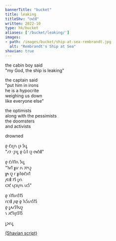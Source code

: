 ```yaml
---
bannerTitle: "bucket" 
title: leaking
titleShv: "𐑤𐑰𐑒𐑦𐑙"
written: 2022-10
type: hk/bucket
aliases: ['/bucket/leaking/']
images:
- path: /images/bucket/ship-at-sea-rembrandt.jpg
  alt: "Rembrandt's Ship at Sea"
shavian: true
---
```


<div class="latin">

the cabin boy said  
"my God, the ship is leaking"  

the captain said  
"put him in irons  
he is a hypocrite  
weighing us down  
like everyone else"  

the optimists  
along with the pessimists  
the doomsters  
and activists  

drowned  

</div>

<div class="shavian">

𐑞 𐑒𐑨𐑚𐑦𐑯 𐑚𐑶 𐑕𐑧𐑛  
"𐑥𐑲 ·𐑜𐑪𐑛 𐑞 𐑖𐑦𐑐 𐑦𐑟 𐑤𐑰𐑒𐑦𐑙"

𐑞 𐑒𐑨𐑐𐑑𐑦𐑯 𐑕𐑧𐑛  
"𐑐𐑫𐑑 𐑣𐑦𐑥 𐑦𐑯 𐑲𐑳𐑯𐑟  
𐑣𐑰 𐑦𐑟 𐑩 𐑣𐑦𐑐𐑴𐑒𐑮𐑦𐑑  
𐑢𐑱𐑦𐑙 𐑳𐑕 𐑛𐑬𐑯  
𐑤𐑲𐑒 𐑧𐑝𐑮𐑦𐑢𐑪𐑯 𐑧𐑤𐑕"

𐑞 𐑪𐑐𐑑𐑦𐑥𐑦𐑕𐑑𐑕  
𐑩𐑤𐑪𐑙 𐑢𐑦𐑞 𐑞 𐑐𐑧𐑕𐑦𐑥𐑦𐑕𐑑𐑕  
𐑞 𐑛𐑵𐑥𐑕𐑑𐑻𐑟  
𐑯 𐑨𐑒𐑑𐑦𐑝𐑦𐑕𐑑𐑕  

𐑛𐑮𐑬𐑯𐑛

[(Shavian script)](/shavian/intro)

</div>
